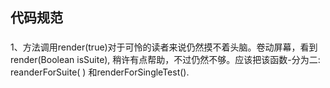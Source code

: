 ## 代码规范
### 

1、方法调用render(true)对于可怜的读者来说仍然摸不着头脑。卷动屏幕，看到render(Boolean isSuite), 稍许有点帮助，不过仍然不够。应该把该函数-分为二: reanderForSuite( )
和renderForSingleTest().
